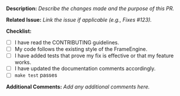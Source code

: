 <!--
Thank you for your contribution to FrameEngine!
-->

**Description:**
_Describe the changes made and the purpose of this PR._

**Related Issue:**
_Link the issue if applicable (e.g., Fixes #123)._

**Checklist:**
- [ ] I have read the CONTRIBUTING guidelines.
- [ ] My code follows the existing style of the FrameEngine.
- [ ] I have added tests that prove my fix is effective or that my feature works.
- [ ] I have updated the documentation comments accordingly.
- [ ] `make test` passes

**Additional Comments:**
_Add any additional comments here._

